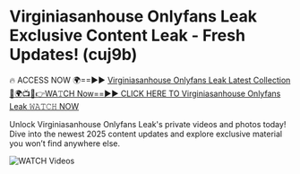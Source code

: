 # Virginiasanhouse Onlyfans Leak Exclusive Content Leak - Fresh Updates! (cuj9b)

🔥 ACCESS NOW 🌍==►► <a href="https://tinyurl.com/3fjeunct" rel="nofollow">Virginiasanhouse Onlyfans Leak Latest Collection</a></h3>
[🔴🌍📺📱👉WA𝚃CH Now==►► CLICK HERE TO Virginiasanhouse Onlyfans Leak 𝚆𝙰𝚃𝙲𝙷 NOW](https://tinyurl.com/3fjeunct)

Unlock Virginiasanhouse Onlyfans Leak's private videos and photos today! Dive into the newest 2025 content updates and explore exclusive material you won’t find anywhere else.


<a href="https://tinyurl.com/3fjeunct" rel="nofollow" data-target="animated-image.originalLink"><img src="https://camo.githubusercontent.com/8a4f000d20f83aca3bf7ec5f350d767afa0574a8a352519fd8cfa583a6f93a33/68747470733a2f2f692e696d6775722e636f6d2f644a486b345a712e676966" alt="WATCH Videos" data-canonical-src="https://i.imgur.com/dJHk4Zq.gif" style="max-width: 100%; display: inline-block;" data-target="animated-image.originalImage"></a>
